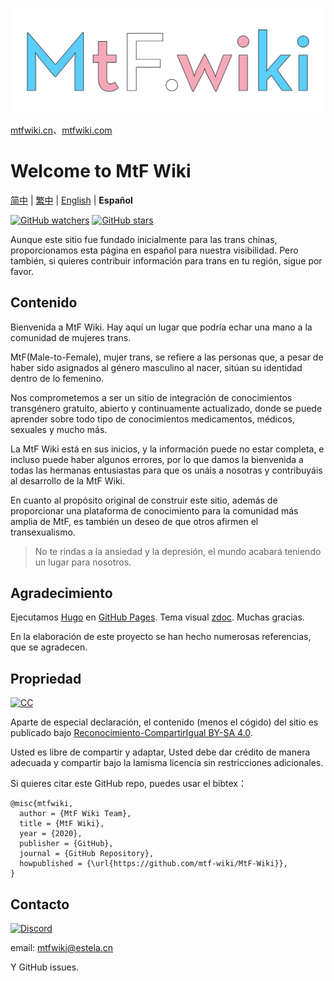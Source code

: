 [![MtF-Wiki][logo-long]][wiki-url]

[mtfwiki.cn](https://mtfwiki.cn/)、[mtfwiki.com](https://mtfwiki.com)

# Welcome to **MtF Wiki**

[简中](README.md) | [繁中](README-T.md) | [English](README-EN.md) | **Español**

[![GitHub watchers](https://img.shields.io/github/watchers/mtf-wiki/MtF-Wiki.svg?style=social&label=Watch)](https://github.com/mtf-wiki/MtF-Wiki)
[![GitHub stars](https://img.shields.io/github/stars/mtf-wiki/MtF-Wiki.svg?style=social&label=Stars)](https://github.com/mtf-wiki/MtF-Wiki)

Aunque este sitio fue fundado inicialmente para las trans chinas, proporcionamos esta página en español para nuestra visibilidad. Pero también, si quieres contribuir información para trans en tu región, sigue por favor.

## Contenido

Bienvenida a MtF Wiki. Hay aquí un lugar que podría echar una mano a la comunidad de mujeres trans.

MtF(Male-to-Female), mujer trans, se refiere a las personas que, a pesar de haber sido asignados al género masculino al nacer, sitúan su identidad dentro de lo femenino.

Nos comprometemos a ser un sitio de integración de conocimientos transgénero gratuito, abierto y continuamente actualizado, donde se puede aprender sobre todo tipo de conocimientos medicamentos, médicos, sexuales y mucho más.

La MtF Wiki está en sus inicios, y la información puede no estar completa, e incluso puede haber algunos errores, por lo que damos la bienvenida a todas las hermanas entusiastas para que os unáis a nosotras y contribuyáis al desarrollo de la MtF Wiki.

En cuanto al propósito original de construir este sitio, además de proporcionar una plataforma de conocimiento para la comunidad más amplia de MtF, es también un deseo de que otros afirmen el transexualismo.

> No te rindas a la ansiedad y la depresión, el mundo acabará teniendo un lugar para nosotros.

## Agradecimiento

Ejecutamos [Hugo][hugo-url] en [GitHub Pages][wiki-url]. Tema visual [zdoc][zdoc-url]. Muchas gracias.

En la elaboración de este proyecto se han hecho numerosas referencias, que se agradecen.

## Propriedad

[![CC][cc-img]][cc-url]

Aparte de especial declaración, el contenido (menos el cógido) del sitio es publicado bajo [Reconocimiento-CompartirIgual BY-SA 4.0][cc-url].

Usted es libre de compartir y adaptar, Usted debe dar crédito de manera adecuada y compartir bajo la lamisma licencia sin restricciones adicionales.

Si quieres citar este GitHub repo, puedes usar el bibtex：

```
@misc{mtfwiki,
  author = {MtF Wiki Team},
  title = {MtF Wiki},
  year = {2020},
  publisher = {GitHub},
  journal = {GitHub Repository},
  howpublished = {\url{https://github.com/mtf-wiki/MtF-Wiki}},
}
```

## Contacto

[![Discord](https://img.shields.io/badge/MtF%20Wiki-%232CA5E0?style=flat-square&logo=discord)](https://233.plus/discord)

email: mtfwiki@estela.cn

Y GitHub issues.

[logo-long]: ./static/new/mtf-wiki-long.svg
[wiki-url]: https://mtf.wiki
[hugo-url]: https://github.com/gohugoio/hugo
[zdoc-url]: https://github.com/zzossig/hugo-theme-zdoc
[cc-url]: https://creativecommons.org/licenses/by-sa/4.0/
[cc-img]: https://i.creativecommons.org/l/by-sa/4.0/88x31.png
